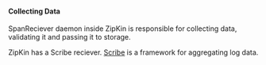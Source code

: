 #### Collecting Data ####

SpanReciever daemon inside ZipKin is responsible for collecting data, validating it and passing it to storage.

ZipKin has a Scribe reciever. [Scribe](https://github.com/facebookarchive/scribe) is a framework for aggregating log data.

